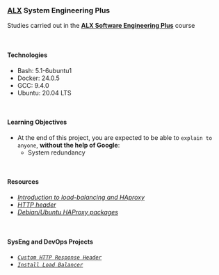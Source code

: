 ### [ALX](https://www.alxafrica.com/) System Engineering Plus

Studies carried out in the **[ALX Software Engineering Plus](https://www.alxafrica.com/software-engineering-plus/)** course

<br />

#### Technologies

* Bash:     5.1-6ubuntu1
* Docker:   24.0.5
* GCC:      9.4.0
* Ubuntu:   20.04 LTS

<br />

#### Learning Objectives

* At the end of this project, you are expected to be able to `explain to anyone`, **without the help of Google**:
    * System redundancy

<br />

#### Resources

* _[Introduction to load-balancing and HAproxy](https://www.digitalocean.com/community/tutorials/an-introduction-to-haproxy-and-load-balancing-concepts)_
* _[HTTP header](https://www.techopedia.com/definition/27178/http-header)_
* _[Debian/Ubuntu HAProxy packages](https://haproxy.debian.net/)_

<br />

#### SysEng and DevOps Projects

* _[`Custom HTTP Response Header`](0-custom_http_response_header)_
* _[`Install Load Balancer`](1-install_load_balancer)_

<br />
